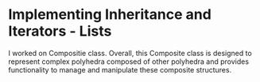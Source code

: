 # Implementing Inheritance and Iterators - Lists
I worked on Compositie class. Overall, this Composite class is designed to represent complex 
polyhedra composed of other polyhedra and provides functionality to manage and manipulate these 
composite structures.
